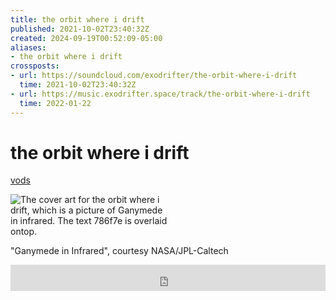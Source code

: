```yaml
---
title: the orbit where i drift
published: 2021-10-02T23:40:32Z
created: 2024-09-19T00:52:09-05:00
aliases:
- the orbit where i drift
crossposts:
- url: https://soundcloud.com/exodrifter/the-orbit-where-i-drift
  time: 2021-10-02T23:40:32Z
- url: https://music.exodrifter.space/track/the-orbit-where-i-drift
  time: 2022-01-22
---
```


# the orbit where i drift

<div class="flex">
<div><i class="ri-video-fill"></i> <a href="https://vods.exodrifter.space/tag/song-the-orbit-where-i-drift">vods</a></div>
</div>

<div style="width: 50%;">

![The cover art for the orbit where i drift, which is a picture of Ganymede in infrared. The text 786f7e is overlaid ontop.](the-orbit-where-i-drift.png)

</div>

"Ganymede in Infrared", courtesy NASA/JPL-Caltech

<iframe style="border: 0; width: 100%; max-width: 700px; height: 42px;" src="https://bandcamp.com/EmbeddedPlayer/album=913044657/size=small/bgcol=333333/linkcol=0f91ff/track=2475528920/transparent=true/" seamless><a href="https://music.exodrifter.space/album/cascade">cascade by exodrifter</a></iframe>
